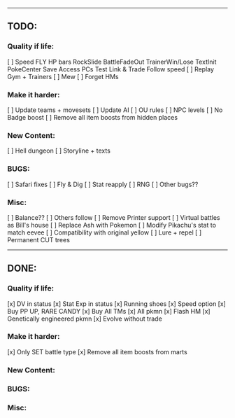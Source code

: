 --------------------------------------------------------------------------------

## TODO:

### Quality if life:
[ ] Speed
        FLY
        HP bars
        RockSlide
        BattleFadeOut
        TrainerWin/Lose
        TextInit
        PokeCenter
        Save
        Access PCs
        Test Link & Trade
        Follow speed
[ ] Replay Gym + Trainers
[ ] Mew
[ ] Forget HMs

### Make it harder:
[ ] Update teams + movesets
[ ] Update AI
[ ] OU rules
[ ] NPC levels
[ ] No Badge boost
[ ] Remove all item boosts from hidden places

### New Content:
[ ] Hell dungeon
[ ] Storyline + texts

### BUGS:
[ ] Safari fixes
[ ] Fly & Dig
[ ] Stat reapply
[ ] RNG
[ ] Other bugs??

### Misc:
[ ] Balance??
[ ] Others follow
[ ] Remove Printer support
[ ] Virtual battles as Bill's house
[ ] Replace Ash with Pokemon
[ ] Modify Pikachu's stat to match eevee
[ ] Compatibility with original yellow
[ ] Lure + repel
[ ] Permanent CUT trees

--------------------------------------------------------------------------------

## DONE:

### Quality if life:
[x] DV in status
[x] Stat Exp in status
[x] Running shoes
[x] Speed option
[x] Buy PP UP, RARE CANDY
[x] Buy All TMs
[x] All pkmn
[x] Flash HM
[x] Genetically engineered pkmn
[x] Evolve without trade

### Make it harder:
[x] Only SET battle type
[x] Remove all item boosts from marts

### New Content:
### BUGS:
### Misc: